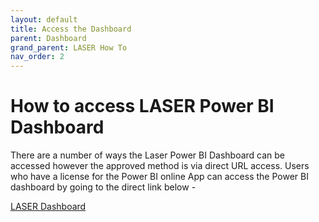 ```yaml
---
layout: default
title: Access the Dashboard
parent: Dashboard
grand_parent: LASER How To
nav_order: 2
---
```


# How to access LASER Power BI Dashboard

There are a number of ways the Laser Power BI Dashboard can be accessed however the approved method is via direct URL access.
Users who have a license for the Power BI online App can access the Power BI dashboard by going to the direct link below - 

[LASER Dashboard](https://app.powerbi.com/groups/ce9a9888-7adc-465a-9c09-52f07991f744/reports/ab8e7ba7-8ef5-4770-a1a3-b1d52bf39be5/ReportSectionc11f94002a6b9039090e)

